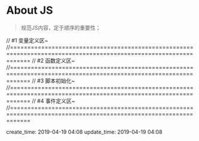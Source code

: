 About JS
=================

> 规范JS内容，定于顺序的重要性；

// #1 变量定义区~
//==================================================================================================================
// #2 函数定义区~
//==================================================================================================================
// #3 脚本初始化~
//==================================================================================================================
// #4 事件定义区~
//==================================================================================================================


create_time: 2019-04-19 04:08
update_time: 2019-04-19 04:08
